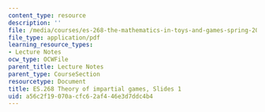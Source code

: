 ```yaml
---
content_type: resource
description: ''
file: /media/courses/es-268-the-mathematics-in-toys-and-games-spring-2010/a56c2f19070acfc62af446e3d7ddc4b4_MITES_268S10_Ses1_slides.pdf
file_type: application/pdf
learning_resource_types:
- Lecture Notes
ocw_type: OCWFile
parent_title: Lecture Notes
parent_type: CourseSection
resourcetype: Document
title: ES.268 Theory of impartial games, Slides 1
uid: a56c2f19-070a-cfc6-2af4-46e3d7ddc4b4
---
```

